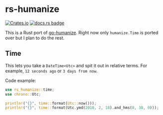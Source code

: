 # rs-humanize

[![Crates.io](https://img.shields.io/crates/v/rs-humanize.svg)](https://crates.io/crates/rs-humanize)
[![docs.rs badge](https://docs.rs/rs-humanize/badge.svg)](https://docs.rs/rs-humanize)

This is a Rust port of [go-humanize](https://github.com/dustin/go-humanize).
Right now only `humanize.Time` is ported over but I plan to do the rest.

## Time

This lets you take a `DateTime<Utc>` and spit it out in relative terms. For
example, `12 seconds ago` or `3 days from now`.

Code example:
```rust
use rs_humanize::time;
use chrono::Utc;

println!("{}", time::format(Utc::now()));
println!("{}", time::format(Utc.ymd(2018, 2, 18).and_hms(8, 30, 0)));
```
